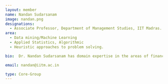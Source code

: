 ```yaml
---
layout: member
name: Nandan Sudarsanam 
image: nandan.png
designations: 
  - Associate Professor, Department of Management Studies, IIT Madras.
area:
  - Data mining/Machine Learning
  - Applied Statistics, Algorithmic
  - Heuristic approaches to problem solving.

bio:  Dr. Nandan Sudarsanam has domain expertise in the areas of finance, demographic and experimental data (across different engineering disciplines). The primary area of research for Nandan is in experimentation and machine learning, with a specific focus on algorithmic approaches in these fields. During his PhD from MIT, he created new algorithms for experimentation, as well as the creation of meta-models from data which could be used to simulate the performance of various experimental algorithms. He has applied his techniques to various industries including commercial banking (Bank of America - Boston), automotive (Ford Motor Company - Detroit), manufacturing (Brakes India - Chennai), and over the last five years in high-frequency algorithmic trading (with Rackson Asset Management - New York). During his last stint as the Head of research at Rackson Asset Management, he has worked with large data sets and deployed data analytic techniques which lead to highly profitable trading strategies

email: nandan@iitm.ac.in

type: Core-Group
---
```


